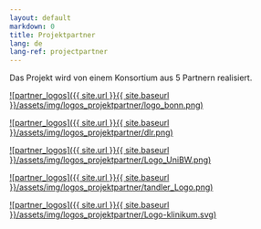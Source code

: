 ```yaml
---
layout: default
markdown: 0
title: Projektpartner
lang: de
lang-ref: projectpartner
---
```


Das Projekt wird von einem Konsortium aus 5 Partnern realisiert.

<a href="https://www.uni-bonn.de/en" rel="UBO"> ![partner_logos]({{ site.url }}{{ site.baseurl }}/assets/img/logos_projektpartner/logo_bonn.png)</a>

<a href="https://www.dlr.de/sc" rel="DLR"> ![partner_logos]({{ site.url }}{{ site.baseurl }}/assets/img/logos_projektpartner/dlr.png) </a>

<a href="https://www.unibw.de/home-en" rel="UBM"> ![partner_logos]({{ site.url }}{{ site.baseurl }}/assets/img/logos_projektpartner/Logo_UniBW.png) </a>

<a href="https://www.tandler.com/" rel="tandler"> ![partner_logos]({{ site.url }}{{ site.baseurl }}/assets/img/logos_projektpartner/tandler_Logo.png) </a>

<a href="https://www.lmu-klinikum.de/" rel="KUM"> ![partner_logos]({{ site.url }}{{ site.baseurl }}/assets/img/logos_projektpartner/Logo-klinikum.svg) </a>